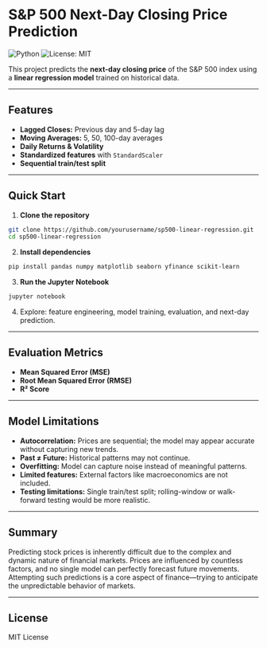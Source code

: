 # S\&P 500 Next-Day Closing Price Prediction

![Python](https://img.shields.io/badge/Python-3.10-blue?logo=python) ![License: MIT](https://img.shields.io/badge/License-MIT-green)

This project predicts the **next-day closing price** of the S\&P 500 index using a **linear regression model** trained on historical data.

---

## **Features**

* **Lagged Closes:** Previous day and 5-day lag
* **Moving Averages:** 5, 50, 100-day averages
* **Daily Returns & Volatility**
* **Standardized features** with `StandardScaler`
* **Sequential train/test split**

---

## **Quick Start**

1. **Clone the repository**

```bash
git clone https://github.com/yourusername/sp500-linear-regression.git
cd sp500-linear-regression
```

2. **Install dependencies**

```bash
pip install pandas numpy matplotlib seaborn yfinance scikit-learn
```

3. **Run the Jupyter Notebook**

```bash
jupyter notebook
```

4. Explore: feature engineering, model training, evaluation, and next-day prediction.

---

## **Evaluation Metrics**

* **Mean Squared Error (MSE)**
* **Root Mean Squared Error (RMSE)**
* **R² Score**

---

## **Model Limitations**

* **Autocorrelation:** Prices are sequential; the model may appear accurate without capturing new trends.
* **Past ≠ Future:** Historical patterns may not continue.
* **Overfitting:** Model can capture noise instead of meaningful patterns.
* **Limited features:** External factors like macroeconomics are not included.
* **Testing limitations:** Single train/test split; rolling-window or walk-forward testing would be more realistic.

---

## **Summary**

Predicting stock prices is inherently difficult due to the complex and dynamic nature of financial markets. Prices are influenced by countless factors, and no single model can perfectly forecast future movements. Attempting such predictions is a core aspect of finance—trying to anticipate the unpredictable behavior of markets.

---

## **License**

MIT License
